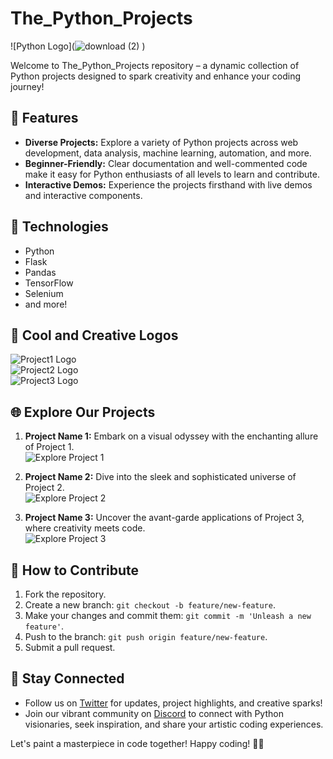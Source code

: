 # The_Python_Projects

![Python Logo](![download (2)](https://github.com/Shivansh7201/The_Python_Projects/assets/105603160/b0dfa24a-91f4-4161-ba5f-d3bd40901691)
)

Welcome to The_Python_Projects repository – a dynamic collection of Python projects designed to spark creativity and enhance your coding journey!

## 🚀 Features

- **Diverse Projects:** Explore a variety of Python projects across web development, data analysis, machine learning, automation, and more.
- **Beginner-Friendly:** Clear documentation and well-commented code make it easy for Python enthusiasts of all levels to learn and contribute.
- **Interactive Demos:** Experience the projects firsthand with live demos and interactive components.

## 🔧 Technologies

- Python
- Flask
- Pandas
- TensorFlow
- Selenium
- and more!

## 🎨 Cool and Creative Logos

![Project1 Logo](link_to_creative_project1_logo.png)  
![Project2 Logo](link_to_creative_project2_logo.png)  
![Project3 Logo](link_to_creative_project3_logo.png)

## 🌐 Explore Our Projects

1. **Project Name 1:** Embark on a visual odyssey with the enchanting allure of Project 1.  
   ![Explore Project 1](link_to_project1_code.png)

2. **Project Name 2:** Dive into the sleek and sophisticated universe of Project 2.  
   ![Explore Project 2](link_to_project2_code.png)

3. **Project Name 3:** Uncover the avant-garde applications of Project 3, where creativity meets code.  
   ![Explore Project 3](link_to_project3_code.png)

## 🌟 How to Contribute

1. Fork the repository.
2. Create a new branch: `git checkout -b feature/new-feature`.
3. Make your changes and commit them: `git commit -m 'Unleash a new feature'`.
4. Push to the branch: `git push origin feature/new-feature`.
5. Submit a pull request.

## 📌 Stay Connected

- Follow us on [Twitter](https://twitter.com/ThePythonProjects) for updates, project highlights, and creative sparks!
- Join our vibrant community on [Discord](link_to_discord) to connect with Python visionaries, seek inspiration, and share your artistic coding experiences.

Let's paint a masterpiece in code together! Happy coding! 🐍🎨
